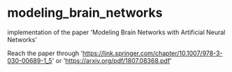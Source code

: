 # modeling_brain_networks
implementation of the paper 'Modeling Brain Networks with Artificial Neural Networks'

Reach the paper through 'https://link.springer.com/chapter/10.1007/978-3-030-00689-1_5'  or 'https://arxiv.org/pdf/1807.08368.pdf'
